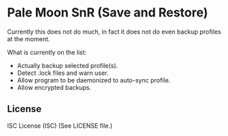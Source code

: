 ﻿# Pale Moon SnR (Save and Restore)

Currently this does not do much, in fact it does not do even backup profiles at the moment.

What is currently on the list:
 - Actually backup selected profile(s).
 - Detect .lock files and warn user.
 - Allow program to be daemonized to auto-sync profile.
 - Allow encrypted backups. 

License
----
ISC License (ISC) (See LICENSE file.)
